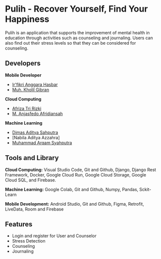 
# Pulih - Recover Yourself, Find Your Happiness

Pulih is an application that supports the improvement of mental health in education through activities such as counseling and journaling. Users can also find out their stress levels so that they can be considered for counseling.


## Developers
**Mobile Developer**
- [Ir'fikri Anggara Hasbar](github.com/Irfikri0204)
- [Muh. Kholil Gibran](github.com/muhkholilgibran)

**Cloud Computing**
- [Afriza Tri Rizki](https://github.com/cuutt24)
- [M. Anjasfedo Afridiansah](https://www.github.com/Anjasfedo)

**Machine Learning**
- [Dimas Aditya Sahputra](github.com/Dimasahputra6)
- [Nabila Aditya Azzahra]
- [Muhammad Arqam Syahputra](github.com/Cidolf)

## Tools and Library

**Cloud Computing:** Visual Studio Code, Git and Github, Django, Django Rest Framework, Docker, Google Cloud Run, Google Cloud Storage, Google Cloud SQL, and Firebase.

**Machine Learning:** Google Colab, Git and Github, Numpy, Pandas, Sckit-Learn

**Mobile Development:** Android Studio, Git and Github, Figma, Retrofit, LiveData, Room and Firebase


## Features

- Login and register for User and Counselor
- Stress Detection
- Counseling
- Journaling

